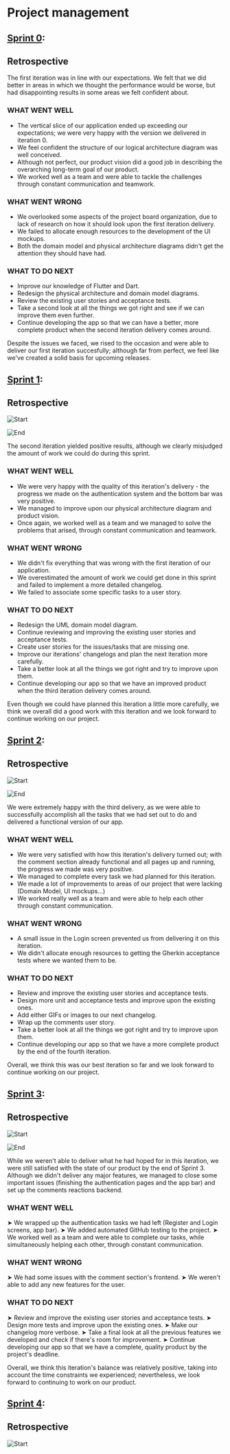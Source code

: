 # Project management

## [Sprint 0](https://github.com/FEUP-LEIC-ES-2022-23/2LEIC04T5/releases/tag/iteration-0.1):

## Retrospective  

The first iteration was in line with our expectations. We felt that we did better in areas in which we thought the performance would be worse, but had disappointing results in some areas we felt confident about.

### WHAT WENT WELL

- The vertical slice of our application ended up exceeding our expectations; we were very happy with the version we delivered in iteration 0.
- We feel confident the structure of our logical architecture diagram was well conceived.
- Although not perfect, our product vision did a good job in describing the overarching long-term goal of our product.
- We worked well as a team and were able to tackle the challenges through constant communication and teamwork.

### WHAT WENT WRONG

- We overlooked some aspects of the project board organization, due to lack of research on how it should look upon the first iteration delivery.
- We failed to allocate enough resources to the development of the UI mockups.
- Both the domain model and physical architecture diagrams didn't get the attention they should have had.

### WHAT TO DO NEXT

- Improve our knowledge of Flutter and Dart.
- Redesign the physical architecture and domain model diagrams.
- Review the existing user stories and acceptance tests.
- Take a second look at all the things we got right and see if we can improve them even further.
- Continue developing the app so that we can have a better, more complete product when the second iteration delivery comes around.

Despite the issues we faced, we rised to the occasion and were able to deliver our first iteration succesfully; although far from perfect, we feel like we've created a solid basis for upcoming releases.

## [Sprint 1](https://github.com/FEUP-LEIC-ES-2022-23/2LEIC04T5/releases/tag/iteration-1.1):

## Retrospective

![Start](../images/iteration_zero.png)

![End](../images/iteration_one.png)

The second iteration yielded positive results, although we clearly misjudged the amount of work we could do during this sprint.

### WHAT WENT WELL

- We were very happy with the quality of this iteration's delivery - the progress we made on the authentication system and the bottom bar was very positive.
- We managed to improve upon our physical architecture diagram and product vision.
- Once again, we worked well as a team and we managed to solve the problems that arised, through constant communication and teamwork.

### WHAT WENT WRONG

- We didn't fix everything that was wrong with the first iteration of our application.
- We overestimated the amount of work we could get done in this sprint and failed to implement a more detailed changelog.
- We failed to associate some specific tasks to a user story.

### WHAT TO DO NEXT

- Redesign the UML domain model diagram.
- Continue reviewing and improving the existing user stories and acceptance tests.
- Create user stories for the issues/tasks that are missing one.
- Improve our iterations' changelogs and plan the next iteration more carefully.
- Take a better look at all the things we got right and try to improve upon them.
- Continue developing our app so that we have an improved product when the third iteration delivery comes around.

Even though we could have planned this iteration a little more carefully, we think we overall did a good work with this iteration and we look forward to continue working on our project.

## [Sprint 2](https://github.com/FEUP-LEIC-ES-2022-23/2LEIC04T5/releases/tag/iteration-2):

## Retrospective

![Start](../images/iteration_two_start.png)

![End](https://user-images.githubusercontent.com/93833262/233420570-7e20e1a4-8f87-4008-b152-e5e765aa5d5d.png)

We were extremely happy with the third delivery, as we were able to successfully accomplish all the tasks that we had set out to do and delivered a functional version of our app.

### WHAT WENT WELL

- We were very satisfied with how this iteration's delivery turned out; with the comment section already functional and all pages up and running, the progress we made was very positive.
- We managed to complete every task we had planned for this iteration.
- We made a lot of improvements to areas of our project that were lacking (Domain Model, UI mockups...)
- We worked really well as a team and were able to help each other through constant communication.

### WHAT WENT WRONG

- A small issue in the Login screen prevented us from delivering it on this iteration.
- We didn't allocate enough resources to getting the Gherkin acceptance tests where we wanted them to be.

### WHAT TO DO NEXT

- Review and improve the existing user stories and acceptance tests.
- Design more unit and acceptance tests and improve upon the existing ones.
- Add either GIFs or images to our next changelog.
- Wrap up the comments user story.
- Take a better look at all the things we got right and try to improve upon them.
- Continue developing our app so that we have a more complete product by the end of the fourth iteration.

Overall, we think this was our best iteration so far and we look forward to continue working on our project.

## [Sprint 3](https://github.com/FEUP-LEIC-ES-2022-23/2LEIC04T5/releases/tag/iteration-3):

## Retrospective

![Start](https://user-images.githubusercontent.com/93833262/235780982-d99f23ab-6977-4bfd-9175-6f333ca014d3.png)

![End](../images/sprint_three_end.png)

While we weren't able to deliver what he had hoped for in this iteration, we were still satisfied with the state of our product by the end of Sprint 3. 
Although we didn't deliver any major features, we managed to close some important issues (finishing the authentication pages and the app bar) and set up the comments reactions backend.

### WHAT WENT WELL

➤ We wrapped up the authentication tasks we had left (Register and Login screens, app bar).
➤ We added automated GitHub testing to the project.
➤ We worked well as a team and were able to complete our tasks, while simultaneously helping each other, through constant communication.

### WHAT WENT WRONG

➤ We had some issues with the comment section's frontend.
➤ We weren't able to add any new features for the user.

### WHAT TO DO NEXT

➤ Review and improve the existing user stories and acceptance tests.
➤ Design more tests and improve upon the existing ones.
➤ Make our changelog more verbose.
➤ Take a final look at all the previous features we developed and check if there's room for improvement.
➤ Continue developing our app so that we have a complete, quality product by the project's deadline.

Overall, we think this iteration's balance was relatively positive, taking into account the time constraints we experienced; nevertheless, we look forward to continuing to work on our product.

## [Sprint 4]():

## Retrospective

![Start]()